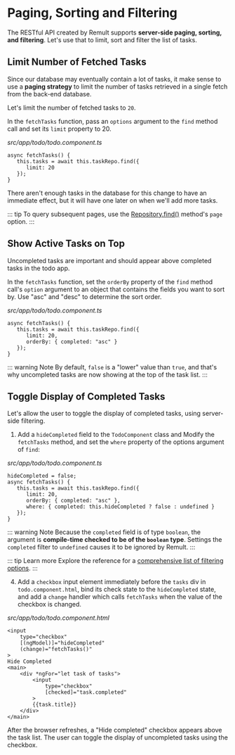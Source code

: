 # Paging, Sorting and Filtering
The RESTful API created by Remult supports **server-side paging, sorting, and filtering**. Let's use that to limit, sort and filter the list of tasks.

## Limit Number of Fetched Tasks
Since our database may eventually contain a lot of tasks, it make sense to use a **paging strategy** to limit the number of tasks retrieved in a single fetch from the back-end database.

Let's limit the number of fetched tasks to `20`.

In the `fetchTasks` function, pass an `options` argument to the `find` method call and set its `limit` property to 20.

*src/app/todo/todo.component.ts*
```ts{3}
async fetchTasks() {
   this.tasks = await this.taskRepo.find({
      limit: 20
   });
}
```

There aren't enough tasks in the database for this change to have an immediate effect, but it will have one later on when we'll add more tasks.

::: tip
To query subsequent pages, use the [Repository.find()](../../docs/ref_repository.md#find) method's `page` option.
:::

## Show Active Tasks on Top
Uncompleted tasks are important and should appear above completed tasks in the todo app. 

In the `fetchTasks` function, set the `orderBy` property of the `find` method call's `option` argument to an object that contains the fields you want to sort by.
Use "asc" and "desc" to determine the sort order.

*src/app/todo/todo.component.ts*
```ts{4}
async fetchTasks() {
   this.tasks = await this.taskRepo.find({
      limit: 20,
      orderBy: { completed: "asc" }
   });
}
```

::: warning Note
By default, `false` is a "lower" value than `true`, and that's why uncompleted tasks are now showing at the top of the task list.
:::
## Toggle Display of Completed Tasks
Let's allow the user to toggle the display of completed tasks, using server-side filtering.

1. Add a `hideCompleted` field to the `TodoComponent` class and Modify the `fetchTasks` method, and set the `where` property of the options argument of `find`:

*src/app/todo/todo.component.ts*
```ts{1,6}
hideCompleted = false;
async fetchTasks() {
   this.tasks = await this.taskRepo.find({
      limit: 20,
      orderBy: { completed: "asc" },
      where: { completed: this.hideCompleted ? false : undefined }
   });
}
```

::: warning Note
Because the `completed` field is of type `boolean`, the argument is **compile-time checked to be of the `boolean` type**. Settings the `completed` filter to `undefined` causes it to be ignored by Remult.
:::

::: tip Learn more
Explore the reference for a [comprehensive list of filtering options](../../docs/entityFilter.md).
:::

4. Add a `checkbox` input element immediately before the `tasks` div in `todo.component.html`, bind its check state to the `hideCompleted` state, and add a `change` handler which calls `fetchTasks` when the value of the checkbox is changed.

*src/app/todo/todo.component.html*
```html{1-6}
<input
    type="checkbox"
    [(ngModel)]="hideCompleted"
    (change)="fetchTasks()"
>
Hide Completed
<main>
    <div *ngFor="let task of tasks">
        <input
            type="checkbox"
            [checked]="task.completed"
        >
        {{task.title}}
    </div>
</main>
```

After the browser refreshes, a "Hide completed" checkbox appears above the task list. The user can toggle the display of uncompleted tasks using the checkbox.

